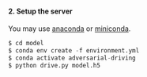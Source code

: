 ####  2. Setup the server

You may use [anaconda](https://www.continuum.io/downloads) or [miniconda](https://conda.io/miniconda.html). 

```python
$ cd model
$ conda env create -f environment.yml
$ conda activate adversarial-driving
$ python drive.py model.h5
```
